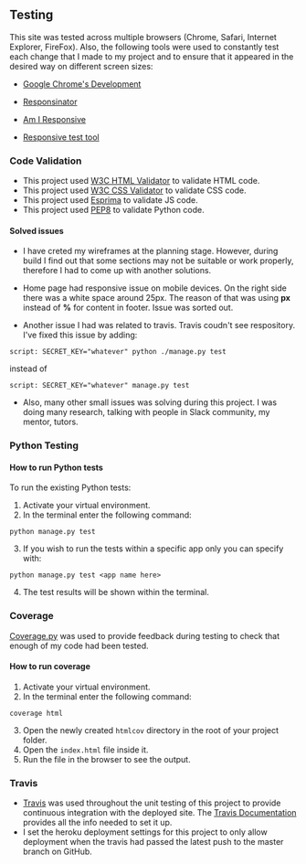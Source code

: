 ## Testing

This site was tested across multiple browsers (Chrome, Safari, Internet Explorer, FireFox). Also, the following tools were used to constantly test each change that I made to my project and to ensure that it appeared in the desired way on different screen sizes:

- [Google Chrome's Development](https://www.google.com/chrome/dev/)

- [Responsinator](http://www.responsinator.com)

- [Am I Responsive](http://ami.responsivedesign.is/#)

- [Responsive test tool](http://responsivetesttool.com)



### Code Validation
-  This project used [W3C  HTML Validator](https://validator.w3.org/) to validate HTML code.
-  This project used [W3C CSS Validator](https://jigsaw.w3.org/css-validator/#validate_by_input) to validate CSS code.
-  This project used [Esprima](https://esprima.org/demo/validate.html) to validate JS code.
-  This project used [PEP8](http://pep8online.com/) to validate Python code.

#### Solved issues

- I have creted my wireframes at the planning stage. However, during build I find out that some sections may not be suitable or work properly, therefore I had to come up with another solutions.

- Home page had responsive issue on mobile devices. On the right side there was a white space around 25px. The reason of that was using **px** instead of **%** for content in footer. Issue was sorted out.


- Another issue I had was related to travis. Travis coudn't see respository. I've fixed this issue by adding:

 `script: SECRET_KEY="whatever" python ./manage.py test`
 
instead of 

`script: SECRET_KEY="whatever" manage.py test`

    
- Also, many other small issues was solving during this project. I was doing many research, talking with people in Slack community, my mentor, tutors.


### Python Testing

#### How to run Python tests

To run the existing Python tests:
1. Activate your virtual environment.
2. In the terminal enter the following command:
```
python manage.py test
```
3. If you wish to run the tests within a specific app only you can specify with: 
```
python manage.py test <app name here>
```
4. The test results will be shown within the terminal.


### Coverage

[Coverage.py](https://coverage.readthedocs.io/en/v4.5.x/) was used to provide feedback during testing to check that enough of my code had been tested.

#### How to run coverage

1. Activate your virtual environment.
2. In the terminal enter the following command:
```
coverage html
```
3. Open the newly created `htmlcov` directory in the root of your project folder. 
4. Open the `index.html` file inside it.
5. Run the file in the browser to see the output.

### Travis

- [Travis](https://travis-ci.org/) was used throughout the unit testing of this project to provide continuous integration with the deployed site. The [Travis Documentation](https://docs.travis-ci.com/) provides all the info needed to set it up.
- I set the heroku deployment settings for this project to only allow deployment when the travis had passed the latest push to the master branch on GitHub.
